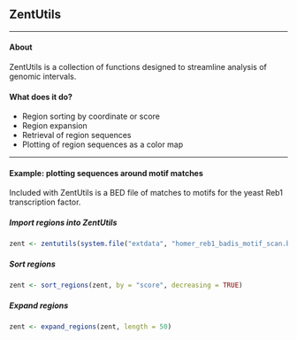## ZentUtils

---

#### About
ZentUtils is a collection of functions designed to streamline analysis of genomic
intervals.

#### What does it do?
* Region sorting by coordinate or score
* Region expansion
* Retrieval of region sequences
* Plotting of region sequences as a color map

---

#### Example: plotting sequences around motif matches
Included with ZentUtils is a BED file of matches to motifs for the yeast Reb1
transcription factor. 

##### Import regions into ZentUtils

```R
zent <- zentutils(system.file("extdata", "homer_reb1_badis_motif_scan.bed", package = "ZentUtils"), genome = "sacCer3")
```

##### Sort regions

```R
zent <- sort_regions(zent, by = "score", decreasing = TRUE)
```

##### Expand regions

```R
zent <- expand_regions(zent, length = 50)
```
